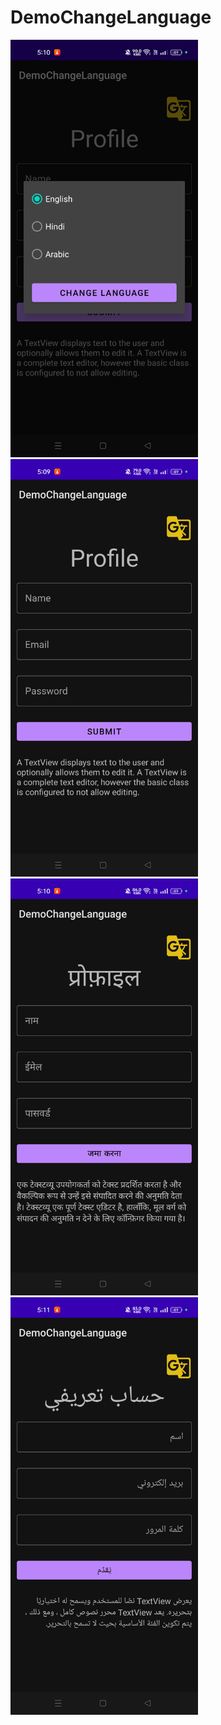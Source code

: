 # DemoChangeLanguage

<p>
  <img src="https://github.com/63Ashfaque/DemoChangeLanguage/blob/master/screenshort/Screenshot_20230726_171040.png" width="300"  />
   <img src="https://github.com/63Ashfaque/DemoChangeLanguage/blob/master/screenshort/Screenshot_20230726_170957.png" width="300"  />
   <img src="https://github.com/63Ashfaque/DemoChangeLanguage/blob/master/screenshort/Screenshot_20230726_171052.png" width="300"  />
   <img src="https://github.com/63Ashfaque/DemoChangeLanguage/blob/master/screenshort/Screenshot_20230726_171107.png" width="300"  />
</p>
